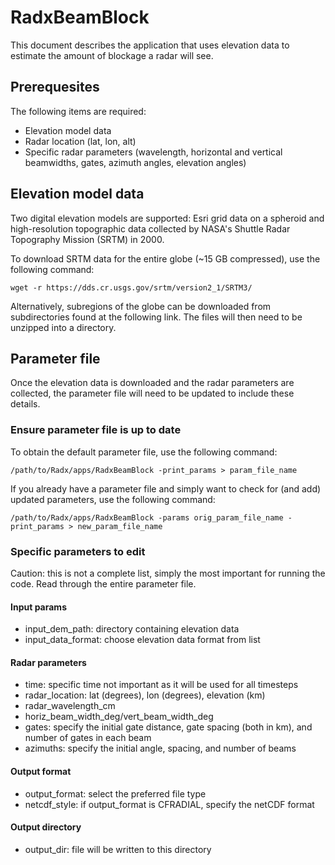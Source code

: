 # RadxBeamBlock
This document describes the application that uses elevation data to estimate the amount of blockage a radar will see.

## Prerequesites
The following items are required:
- Elevation model data
- Radar location (lat, lon, alt)
- Specific radar parameters (wavelength, horizontal and vertical beamwidths, gates, azimuth angles, elevation angles)

## Elevation model data
Two digital elevation models are supported: Esri grid data on a spheroid and high-resolution topographic data collected by NASA's Shuttle Radar Topography Mission (SRTM) in 2000.

To download SRTM data for the entire globe (~15 GB compressed), use the following command:
```
wget -r https://dds.cr.usgs.gov/srtm/version2_1/SRTM3/
```
Alternatively, subregions of the globe can be downloaded from subdirectories found at the following link. The files will then need to be unzipped into a directory.

## Parameter file
Once the elevation data is downloaded and the radar parameters are collected, the parameter file will need to be updated to include these details.

### Ensure parameter file is up to date
To obtain the default parameter file, use the following command:
```
/path/to/Radx/apps/RadxBeamBlock -print_params > param_file_name
```
If you already have a parameter file and simply want to check for (and add) updated parameters, use the following command:
```
/path/to/Radx/apps/RadxBeamBlock -params orig_param_file_name -print_params > new_param_file_name
```

### Specific parameters to edit
Caution: this is not a complete list, simply the most important for running the code. Read through the entire parameter file.
#### Input params
- input_dem_path: directory containing elevation data
- input_data_format: choose elevation data format from list
#### Radar parameters
- time: specific time not important as it will be used for all timesteps 
- radar_location: lat (degrees), lon (degrees), elevation (km)
- radar_wavelength_cm
- horiz_beam_width_deg/vert_beam_width_deg
- gates: specify the initial gate distance, gate spacing (both in km), and number of gates in each beam
- azimuths: specify the initial angle, spacing, and number of beams
#### Output format
- output_format: select the preferred file type
- netcdf_style: if output_format is CFRADIAL, specify the netCDF format
#### Output directory
- output_dir: file will be written to this directory
